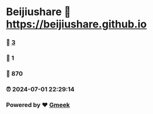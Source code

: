 # Beijiushare :link: https://beijiushare.github.io 
### :page_facing_up: [3](https://beijiushare.github.io/tag.html) 
### :speech_balloon: 1 
### :hibiscus: 870 
### :alarm_clock: 2024-07-01 22:29:14 
### Powered by :heart: [Gmeek](https://github.com/Meekdai/Gmeek)
